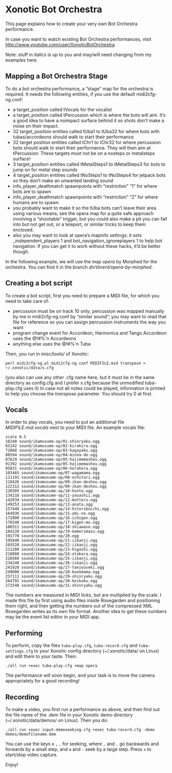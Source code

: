 Xonotic Bot Orchestra
=====================

This page explains how to create your very own Bot Orchestra performance.

In case you want to watch existing Bot Orchestra performances, visit http://www.youtube.com/user/XonoticBotOrchestra

Note: stuff in *italics* is up to you and may/will need changing from my examples here.

Mapping a Bot Orchestra Stage
-----------------------------

To do a bot orchestra performance, a “stage” map for the orchestra is required. It needs the following entities, if you use the default midi2cfg-ng.conf:

-   a target\_position called tVocals for the vocalist
-   a target\_position called tPercussion which is where the bots will aim. It’s a good idea to have a noimpact surface behind it so shots don’t make a noise on their impact.
-   32 target\_position entities called tUba1 to tUba32 for where bots with tubas/accordeons should walk to start their performance
-   32 target position entities called tChr1 to tChr32 for where percussion bots should walk to start their performance. They will then aim at tPercussion. These targets must not be on a nosteps or metalsteps surface!
-   3 target\_position entities called tMetalSteps1 to tMetalSteps3 for bots to jump on for metal step sounds
-   4 target\_position entities called tNoSteps1 to tNoSteps4 for jetpack bots so they don’t make an unwanted landing sound
-   info\_player\_deathmatch spawnpoints with “restriction” “1” for where bots are to spawn
-   info\_player\_deathmatch spawnpoints with “restriction” “2” for where humans are to spawn
-   you probably want to make it so the tUba bots can’t leave their area using various means; see the opera map for a quite safe approach involving a “shootable” trigger, but you could also make a pit you can fall into but not get out, or a teleport, or similar tricks to keep them enclosed.
-   also you may want to look at opera’s mapinfo settings: it sets \_independent\_players 1 and bot\_navigation\_ignoreplayers 1 to help bot navigation. If you can get it to work without these hacks, it’d be better though.

In the following example, we will use the map *opera* by Morphed for the orchestra. You can find it in the branch *divVerent/opera-by-morphed*.

Creating a bot script
---------------------

To create a bot script, first you need to prepare a MIDI file, for which you need to take care of:

-   percussion must be on track 10 only; percussion was mapped manually by me in midi2cfg-ng.conf by “similar sound”; you may want to read that file for reference so you can assign percussion instruments the way you want
-   program change event for Accordeon, Harmonica and Tango Accordeon uses the @!#%'n Accordeons
-   anything else uses the @!\#%'n Tuba

Then, you run in misc/tools/ of Xonotic:

    perl midi2cfg-ng.pl midi2cfg-ng.conf MIDIFILE.mid transpose > ~/.xonotic/data/x.cfg

(you also can use any other .cfg name here, but it must be in the same directory as config.cfg and I prefer x.cfg because the unmodified tuba-play.cfg uses it)
In case not all notes could be played, information is printed to help you choose the *transpose* parameter. You should try 0 at first.

Vocals
------

In order to play vocals, you need to put an additional file *MIDIFILE.mid.vocals* next to your MIDI file. An example vocals file:

    scale 0.5
    18240 sound/ikamusume-op/01-shinryaku.ogg
    65142 sound/ikamusume-op/02-kirakira.ogg
    72868 sound/ikamusume-op/03-kagayaku.ogg
    80594 sound/ikamusume-op/04-minna-de.ogg
    87629 sound/ikamusume-op/05-hajimemashou.ogg
    91392 sound/ikamusume-op/05-hajimemashou.ogg
    95831 sound/ikamusume-op/06-horahora.ogg
    103465 sound/ikamusume-op/07-wagamama.ogg
    111191 sound/ikamusume-op/08-ochitari.ogg
    118426 sound/ikamusume-op/09-ikan-deshou.ogg
    122312 sound/ikamusume-op/09-ikan-deshou.ogg
    126505 sound/ikamusume-op/10-honto.ogg
    134216 sound/ikamusume-op/11-yasashii.ogg
    142034 sound/ikamusume-op/12-motteru.ogg
    149253 sound/ikamusume-op/13-anata.ogg
    157440 sound/ikamusume-op/14-hitoribocchi.ogg
    164936 sound/ikamusume-op/15-umi-no.ogg
    172800 sound/ikamusume-op/16-ichigen.ogg
    176548 sound/ikamusume-op/17-kigen-mo.ogg
    180311 sound/ikamusume-op/18-shiawase.ogg
    184228 sound/ikamusume-op/19-mamorimasu.ogg
    191770 sound/ikamusume-op/20.ogg
    195840 sound/ikamusume-op/21-iikanji.ogg
    203520 sound/ikamusume-op/22-iikanji.ogg
    211200 sound/ikamusume-op/23-higashi.ogg
    218880 sound/ikamusume-op/24-otakara.ogg
    226560 sound/ikamusume-op/25-iikanji.ogg
    234240 sound/ikamusume-op/26-iikanji.ogg
    241920 sound/ikamusume-op/27-tanjouseki.ogg
    249600 sound/ikamusume-op/28-konomama.ogg
    257111 sound/ikamusume-op/29-shinryaku.ogg
    264791 sound/ikamusume-op/30-keikaku.ogg
    272548 sound/ikamusume-op/31-shinryaku.ogg

The numbers are measured in MIDI ticks, but are multiplied by the scale. I made this file by first using audio files inside Rosegarden and positioning them right, and then getting the numbers out of the compressed XML Rosegarden writes as its own file format. Another idea to get these numbers may be the event list editor in your MIDI app.

Performing
----------

To perform, copy the files `tuba-play.cfg`, `tuba-record.cfg` and `tuba-settings.cfg` to your Xonotic config directory (~/.xonotic/data/ on Linux) and edit them to your taste. Then:

    ./all run +exec tuba-play.cfg +map opera

The performance will soon begin, and your task is to move the camera appropriately for a good recording!

Recording
---------

To make a video, you first run a performance as above, and then find out the file name of the .dem file in your Xonotic demo directory (~/.xonotic/data/demos/ on Linux). Then you do:

    ./all run +exec input-demoseeking.cfg +exec tuba-record.cfg -demo demos/demofilename.dem

You can use the keys `m` `,` `.` for seeking, where `,` and `.` go backwards and forwards by a small step, and `m` and `-` seek by a large step. Press `x` to start/stop video capture.

Enjoy!
